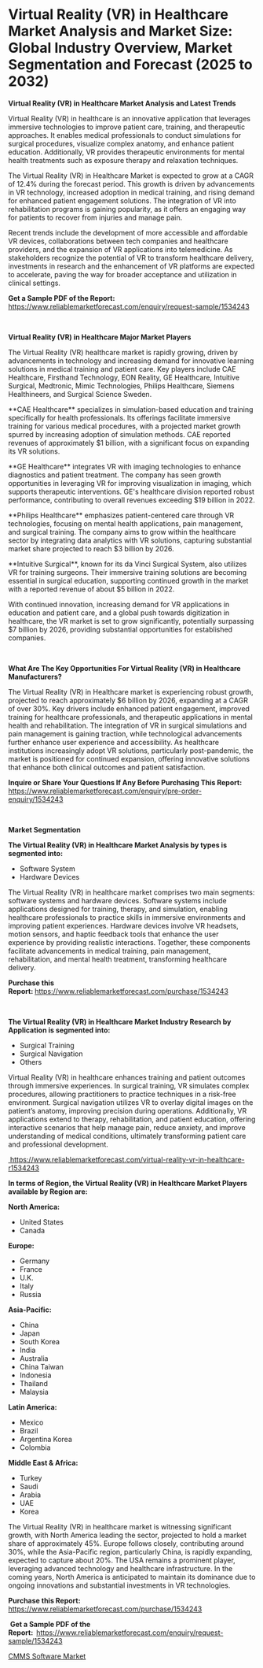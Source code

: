 <p><h1>Virtual Reality (VR) in Healthcare Market Analysis and Market Size: Global Industry Overview, Market Segmentation and Forecast (2025 to 2032)</h1></p><p><strong>Virtual Reality (VR) in Healthcare Market Analysis and Latest Trends</strong></p>
<p><p>Virtual Reality (VR) in healthcare is an innovative application that leverages immersive technologies to improve patient care, training, and therapeutic approaches. It enables medical professionals to conduct simulations for surgical procedures, visualize complex anatomy, and enhance patient education. Additionally, VR provides therapeutic environments for mental health treatments such as exposure therapy and relaxation techniques.</p><p>The Virtual Reality (VR) in Healthcare Market is expected to grow at a CAGR of 12.4% during the forecast period. This growth is driven by advancements in VR technology, increased adoption in medical training, and rising demand for enhanced patient engagement solutions. The integration of VR into rehabilitation programs is gaining popularity, as it offers an engaging way for patients to recover from injuries and manage pain.</p><p>Recent trends include the development of more accessible and affordable VR devices, collaborations between tech companies and healthcare providers, and the expansion of VR applications into telemedicine. As stakeholders recognize the potential of VR to transform healthcare delivery, investments in research and the enhancement of VR platforms are expected to accelerate, paving the way for broader acceptance and utilization in clinical settings.</p></p>
<p><strong>Get a Sample PDF of the Report:&nbsp;</strong> <a href="https://www.reliablemarketforecast.com/enquiry/request-sample/1534243?utm_campaign=2524&utm_medium=2&utm_source=Github&utm_content=ia&utm_term=09032025&utm_id=virtual-reality-vr-in-healthcare">https://www.reliablemarketforecast.com/enquiry/request-sample/1534243</a></p>
<p>&nbsp;</p>
<p><strong>Virtual Reality (VR) in Healthcare Major Market Players</strong></p>
<p><p>The Virtual Reality (VR) healthcare market is rapidly growing, driven by advancements in technology and increasing demand for innovative learning solutions in medical training and patient care. Key players include CAE Healthcare, Firsthand Technology, EON Reality, GE Healthcare, Intuitive Surgical, Medtronic, Mimic Technologies, Philips Healthcare, Siemens Healthineers, and Surgical Science Sweden.</p><p>**CAE Healthcare** specializes in simulation-based education and training specifically for health professionals. Its offerings facilitate immersive training for various medical procedures, with a projected market growth spurred by increasing adoption of simulation methods. CAE reported revenues of approximately $1 billion, with a significant focus on expanding its VR solutions.</p><p>**GE Healthcare** integrates VR with imaging technologies to enhance diagnostics and patient treatment. The company has seen growth opportunities in leveraging VR for improving visualization in imaging, which supports therapeutic interventions. GE's healthcare division reported robust performance, contributing to overall revenues exceeding $19 billion in 2022.</p><p>**Philips Healthcare** emphasizes patient-centered care through VR technologies, focusing on mental health applications, pain management, and surgical training. The company aims to grow within the healthcare sector by integrating data analytics with VR solutions, capturing substantial market share projected to reach $3 billion by 2026.</p><p>**Intuitive Surgical**, known for its da Vinci Surgical System, also utilizes VR for training surgeons. Their immersive training solutions are becoming essential in surgical education, supporting continued growth in the market with a reported revenue of about $5 billion in 2022.</p><p>With continued innovation, increasing demand for VR applications in education and patient care, and a global push towards digitization in healthcare, the VR market is set to grow significantly, potentially surpassing $7 billion by 2026, providing substantial opportunities for established companies.</p></p>
<p>&nbsp;</p>
<p><strong>What Are The Key Opportunities For Virtual Reality (VR) in Healthcare Manufacturers?</strong></p>
<p><p>The Virtual Reality (VR) in Healthcare market is experiencing robust growth, projected to reach approximately $6 billion by 2026, expanding at a CAGR of over 30%. Key drivers include enhanced patient engagement, improved training for healthcare professionals, and therapeutic applications in mental health and rehabilitation. The integration of VR in surgical simulations and pain management is gaining traction, while technological advancements further enhance user experience and accessibility. As healthcare institutions increasingly adopt VR solutions, particularly post-pandemic, the market is positioned for continued expansion, offering innovative solutions that enhance both clinical outcomes and patient satisfaction.</p></p>
<p><strong>Inquire or Share Your Questions If Any Before Purchasing This Report:</strong> <a href="https://www.reliablemarketforecast.com/enquiry/pre-order-enquiry/1534243?utm_campaign=2524&utm_medium=2&utm_source=Github&utm_content=ia&utm_term=09032025&utm_id=virtual-reality-vr-in-healthcare">https://www.reliablemarketforecast.com/enquiry/pre-order-enquiry/1534243</a></p>
<p>&nbsp;</p>
<p><strong>Market Segmentation</strong></p>
<p><strong>The Virtual Reality (VR) in Healthcare Market Analysis by types is segmented into:</strong></p>
<p><ul><li>Software System</li><li>Hardware Devices</li></ul></p>
<p><p>The Virtual Reality (VR) in healthcare market comprises two main segments: software systems and hardware devices. Software systems include applications designed for training, therapy, and simulation, enabling healthcare professionals to practice skills in immersive environments and improving patient experiences. Hardware devices involve VR headsets, motion sensors, and haptic feedback tools that enhance the user experience by providing realistic interactions. Together, these components facilitate advancements in medical training, pain management, rehabilitation, and mental health treatment, transforming healthcare delivery.</p></p>
<p><strong>Purchase this Report:&nbsp;</strong><a href="https://www.reliablemarketforecast.com/purchase/1534243?utm_campaign=2524&utm_medium=2&utm_source=Github&utm_content=ia&utm_term=09032025&utm_id=virtual-reality-vr-in-healthcare">https://www.reliablemarketforecast.com/purchase/1534243</a></p>
<p>&nbsp;</p>
<p><strong>The Virtual Reality (VR) in Healthcare Market Industry Research by Application is segmented into:</strong></p>
<p><ul><li>Surgical Training</li><li>Surgical Navigation</li><li>Others</li></ul></p>
<p><p>Virtual Reality (VR) in healthcare enhances training and patient outcomes through immersive experiences. In surgical training, VR simulates complex procedures, allowing practitioners to practice techniques in a risk-free environment. Surgical navigation utilizes VR to overlay digital images on the patient’s anatomy, improving precision during operations. Additionally, VR applications extend to therapy, rehabilitation, and patient education, offering interactive scenarios that help manage pain, reduce anxiety, and improve understanding of medical conditions, ultimately transforming patient care and professional development.</p></p>
<p><a href="https://www.reliablemarketforecast.com/virtual-reality-vr-in-healthcare-r1534243?utm_campaign=2524&utm_medium=2&utm_source=Github&utm_content=ia&utm_term=09032025&utm_id=virtual-reality-vr-in-healthcare">&nbsp;https://www.reliablemarketforecast.com/virtual-reality-vr-in-healthcare-r1534243</a></p>
<p><strong>In terms of Region, the Virtual Reality (VR) in Healthcare Market Players available by Region are:</strong></p>
<p>
    <p> <strong> North America: </strong>
        <ul>
            <li>United States</li>
            <li>Canada</li>
        </ul>
        </p> 
    <p> <strong> Europe: </strong>
        <ul>
            <li>Germany</li>
            <li>France</li>
            <li>U.K.</li>
            <li>Italy</li>
            <li>Russia</li>
        </ul>
        </p> 
    <p> <strong> Asia-Pacific: </strong>
        <ul>
            <li>China</li>
            <li>Japan</li>
            <li>South Korea</li>
            <li>India</li>
            <li>Australia</li>
            <li>China Taiwan</li>
            <li>Indonesia</li>
            <li>Thailand</li>
            <li>Malaysia</li>
        </ul>
        </p> 
    <p> <strong> Latin America: </strong>
        <ul>
            <li>Mexico</li>
            <li>Brazil</li>
            <li>Argentina Korea</li>
            <li>Colombia</li>
        </ul>
        </p> 
    <p> <strong> Middle East & Africa: </strong>
        <ul>
            <li>Turkey</li>
            <li>Saudi</li>
            <li>Arabia</li>
            <li>UAE</li>
            <li>Korea</li>
        </ul>
    </p>
    </p>
<p><p>The Virtual Reality (VR) in healthcare market is witnessing significant growth, with North America leading the sector, projected to hold a market share of approximately 45%. Europe follows closely, contributing around 30%, while the Asia-Pacific region, particularly China, is rapidly expanding, expected to capture about 20%. The USA remains a prominent player, leveraging advanced technology and healthcare infrastructure. In the coming years, North America is anticipated to maintain its dominance due to ongoing innovations and substantial investments in VR technologies.</p></p>
<p><strong>Purchase this Report: </strong><a href="https://www.reliablemarketforecast.com/purchase/1534243?utm_campaign=2524&utm_medium=2&utm_source=Github&utm_content=ia&utm_term=09032025&utm_id=virtual-reality-vr-in-healthcare">https://www.reliablemarketforecast.com/purchase/1534243</a></p>
<p>&nbsp;<strong>Get a Sample PDF of the Report:&nbsp;&nbsp;</strong><a href="https://www.reliablemarketforecast.com/enquiry/request-sample/1534243?utm_campaign=2524&utm_medium=2&utm_source=Github&utm_content=ia&utm_term=09032025&utm_id=virtual-reality-vr-in-healthcare">https://www.reliablemarketforecast.com/enquiry/request-sample/1534243</a></p>
<p><strong></strong></p>
<p><p><a href="https://github.com/antonioc6hal/Market-Research-Report-List-1/blob/main/cmms-software-market.md?utm_campaign=2524&utm_medium=2&utm_source=Github&utm_content=ia&utm_term=09032025&utm_id=virtual-reality-vr-in-healthcare">CMMS Software Market</a></p></p>